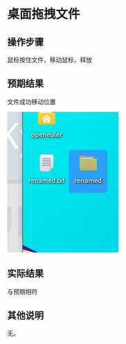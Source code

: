 # 桌面拖拽文件

## 操作步骤

鼠标按住文件，移动鼠标，释放

## 预期结果

文件成功移动位置

![桌面拖拽文件](./img/拖拽文件-1.png)


## 实际结果

与预期相符

## 其他说明

无。
